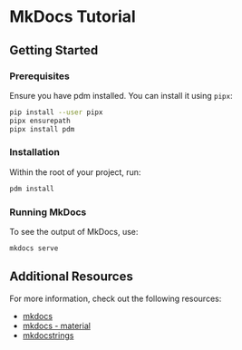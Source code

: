 # MkDocs Tutorial

## Getting Started
### Prerequisites
Ensure you have pdm installed. You can install it using `pipx`:

```sh
pip install --user pipx
pipx ensurepath
pipx install pdm
```
### Installation
Within the root of your project, run:

```sh
pdm install
```
### Running MkDocs
To see the output of MkDocs, use:

```sh
mkdocs serve
```
## Additional Resources
For more information, check out the following resources:
- [mkdocs](https://www.mkdocs.org/)
- [mkdocs - material](https://squidfunk.github.io/mkdocs-material/)
- [mkdocstrings](https://mkdocstrings.github.io/usage/)